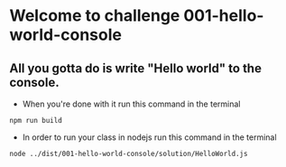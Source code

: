 # Welcome to challenge 001-hello-world-console
## All you gotta do is write "Hello world" to the console.

- When you're done with it run this command in the terminal

```console
npm run build
```
- In order to run your class in nodejs run this command in the terminal

```console
node ../dist/001-hello-world-console/solution/HelloWorld.js
```
